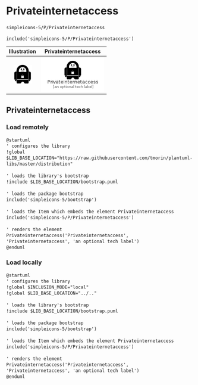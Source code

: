 # Privateinternetaccess


```text
simpleicons-5/P/Privateinternetaccess
```

```text
include('simpleicons-5/P/Privateinternetaccess')
```



| Illustration | Privateinternetaccess |
| :---: | :---: |
| ![illustration for Illustration](../../simpleicons-5/P/Privateinternetaccess.png) | ![illustration for Privateinternetaccess](../../simpleicons-5/P/Privateinternetaccess.Local.png) |




## Privateinternetaccess

### Load remotely
```plantuml
@startuml
' configures the library
!global $LIB_BASE_LOCATION="https://raw.githubusercontent.com/tmorin/plantuml-libs/master/distribution"

' loads the library's bootstrap
!include $LIB_BASE_LOCATION/bootstrap.puml

' loads the package bootstrap
include('simpleicons-5/bootstrap')

' loads the Item which embeds the element Privateinternetaccess
include('simpleicons-5/P/Privateinternetaccess')

' renders the element
Privateinternetaccess('Privateinternetaccess', 'Privateinternetaccess', 'an optional tech label')
@enduml
```

### Load locally
```plantuml
@startuml
' configures the library
!global $INCLUSION_MODE="local"
!global $LIB_BASE_LOCATION="../.."

' loads the library's bootstrap
!include $LIB_BASE_LOCATION/bootstrap.puml

' loads the package bootstrap
include('simpleicons-5/bootstrap')

' loads the Item which embeds the element Privateinternetaccess
include('simpleicons-5/P/Privateinternetaccess')

' renders the element
Privateinternetaccess('Privateinternetaccess', 'Privateinternetaccess', 'an optional tech label')
@enduml
```

